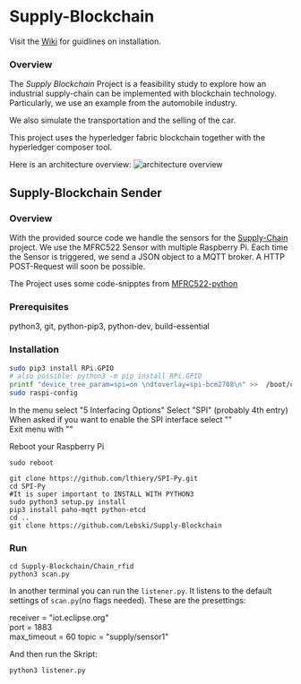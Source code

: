 # Supply-Blockchain

Visit the [Wiki](https://github.com/Lebski/Supply-Blockchain/wiki) for guidlines on installation. 

### Overview ###

The _Supply Blockchain_ Project is a feasibility study to explore how an industrial supply-chain can be implemented with blockchain technology. Particularly, we use an example from the automobile industry. 

We also simulate the transportation and the selling of the car. 

This project uses the hyperledger fabric blockchain together with the hyperledger composer tool. 

Here is an architecture overview: 
![architecture overview](https://github.com/Lebski/Supply-Blockchain/blob/develop/basic-architecture.png)

## Supply-Blockchain Sender

### Overview ###

With the provided source code we handle the sensors for the [Supply-Chain](https://github.com/Lebski/Supply-Blockchain) project. 
We use the MFRC522 Sensor with multiple Raspberry Pi. Each time the Sensor is triggered, we send a JSON object to a MQTT broker. 
A HTTP POST-Request will soon be possible. 

The Project uses some code-snipptes from [MFRC522-python](https://github.com/mxgxw/MFRC522-python)

### Prerequisites ###

python3, git, python-pip3, python-dev, build-essential 

### Installation ###

```bash
sudo pip3 install RPi.GPIO
# also possible: python3 -m pip install RPi.GPIO
printf "device_tree_param=spi=on \ndtoverlay=spi-bcm2708\n" >>  /boot/config.txt
sudo raspi-config 
```
In the menu select "5 Interfacing Options"
Select "SPI" (probably 4th entry) 
When asked if you want to enable the SPI interface select "<Yes>"  
Exit menu with "<Finish>"

Reboot your Raspberry Pi
```
sudo reboot
```
```
git clone https://github.com/lthiery/SPI-Py.git 
cd SPI-Py 
#It is super important to INSTALL WITH PYTHON3
sudo python3 setup.py install 
pip3 install paho-mqtt python-etcd
cd .. 
git clone https://github.com/Lebski/Supply-Blockchain
```

### Run ###

```
cd Supply-Blockchain/Chain_rfid
python3 scan.py 
```
In another terminal you can run the `listener.py`. It listens to the default settings of `scan.py`(no flags needed). 
These are the presettings: 

receiver = "iot.eclipse.org" 	
port = 1883 			
max_timeout = 60
topic = "supply/sensor1"	

And then run the Skript: 
```
python3 listener.py
```

